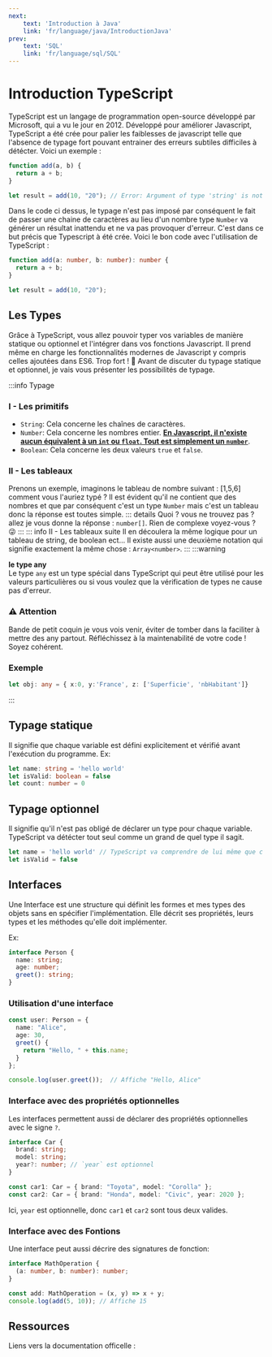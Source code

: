 ```yaml
---
next: 
    text: 'Introduction à Java'
    link: 'fr/language/java/IntroductionJava'
prev: 
    text: 'SQL'
    link: 'fr/language/sql/SQL'
---
```


# Introduction TypeScript

TypeScript est un langage de programmation open-source développé par Microsoft, qui a vu le jour en 2012. Développé pour améliorer Javascript, TypeScript a été crée pour palier les faiblesses de javascript telle que l'absence de typage fort pouvant entrainer des erreurs subtiles difficiles à détécter. Voici un exemple :
```js
function add(a, b) {
  return a + b;
}

let result = add(10, "20"); // Error: Argument of type 'string' is not assignable to parameter of type 'number'
```

Dans le code ci dessus, le typage n'est pas imposé par conséquent le fait de passer une chaine de caractères au lieu d'un nombre type `Number` va générer un résultat inattendu et ne va pas provoquer d'erreur. C'est dans ce but précis que Typescript à été crée. Voici le bon code avec l'utilisation de TypeScript :

```ts
function add(a: number, b: number): number {
  return a + b;
}

let result = add(10, "20"); 
```

## Les Types
Grâce à TypeScript, vous allez pouvoir typer vos variables de manière statique ou optionnel et l'intégrer dans vos fonctions Javascript. Il prend même en charge les fonctionnalités modernes de Javascript y compris celles ajoutées dans ES6. Trop fort ! 💪
Avant de discuter du typage statique et optionnel, je vais vous présenter les possibilités de typage.

:::info Typage
### I - Les primitifs
- `String`: Cela concerne les chaînes de caractères.
- `Number`: Cela concerne les nombres entier. **<u>En Javascript, il n'existe aucun équivalent à un `int` ou `float`. Tout est simplement un `number`</u>**.
- `Boolean`: Cela concerne les deux valeurs `true` et `false`.
### II - Les tableaux
Prenons un exemple, imaginons le tableau de nombre suivant : [1,5,6] comment vous l'auriez typé ? Il est évident qu'il ne contient que des nombres et que par conséquent c'est un type `Number` mais c'est un tableau donc la réponse est toutes simple. 
::: details Quoi ? vous ne trouvez pas ?
allez je vous donne la réponse : `number[]`. Rien de complexe voyez-vous ? 😜
:::
::: info II - Les tableaux suite
Il en découlera la même logique pour un tableau de string, de boolean ect... Il existe aussi une deuxième notation qui signifie exactement la même chose : `Array<number>`.
:::
:::warning <h4 style="margin:0px;">le type any</h4>
Le type `any` est un type spécial dans TypeScript qui peut être utilisé pour les valeurs particulières ou si vous voulez que la vérification de types ne cause pas d'erreur.

### ⚠️ Attention 
Bande de petit coquin je vous vois venir, éviter de tomber dans la faciliter à mettre des any partout. Réfléchissez à la maintenabilité de votre code ! Soyez cohérent.

### Exemple
```ts
let obj: any = { x:0, y:'France', z: ['Superficie', 'nbHabitant']}
```
:::


## Typage statique
Il signifie que chaque variable est défini explicitement et vérifié avant l'exécution du programme.
Ex: 
```ts
let name: string = 'hello world'
let isValid: boolean = false
let count: number = 0
```
## Typage optionnel
Il signifie qu'il n'est pas obligé de déclarer un type pour chaque variable. TypeScript va détécter tout seul comme un grand de quel type il sagit.

```ts
let name = 'hello world' // TypeScript va comprendre de lui même que c'est un type string
let isValid = false
```

## Interfaces
Une Interface est une structure qui définit les formes et mes types des objets sans en spécifier l'implémentation. Elle décrit ses propriétés, leurs types et les méthodes qu'elle doit implémenter.

Ex: 
```ts
interface Person {
  name: string;
  age: number;
  greet(): string;
}

```
### Utilisation d'une interface
```ts
const user: Person = {
  name: "Alice",
  age: 30,
  greet() {
    return "Hello, " + this.name;
  }
};

console.log(user.greet());  // Affiche "Hello, Alice"
```
### Interface avec des propriétés optionnelles
Les interfaces permettent aussi de déclarer des propriétés optionnelles avec le signe `?`.

```ts
interface Car {
  brand: string;
  model: string;
  year?: number; // `year` est optionnel
}

const car1: Car = { brand: "Toyota", model: "Corolla" };
const car2: Car = { brand: "Honda", model: "Civic", year: 2020 };

```
Ici, `year` est optionnelle, donc `car1` et `car2` sont tous deux valides.

### Interface avec des Fontions
Une interface peut aussi décrire des signatures de fonction:

```ts
interface MathOperation {
  (a: number, b: number): number;
}

const add: MathOperation = (x, y) => x + y;
console.log(add(5, 10)); // Affiche 15
```
## Ressources
Liens vers la documentation officelle :<u><a href="https://www.typescriptlang.org/fr/" target="_blank"><Badge type="info" text="Documentation" /></a></u>